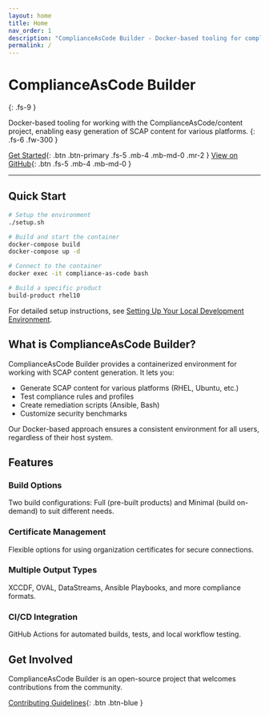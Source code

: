 ```yaml
---
layout: home
title: Home
nav_order: 1
description: "ComplianceAsCode Builder - Docker-based tooling for compliance content generation"
permalink: /
---
```


# ComplianceAsCode Builder
{: .fs-9 }

Docker-based tooling for working with the ComplianceAsCode/content project, enabling easy generation of SCAP content for various platforms.
{: .fs-6 .fw-300 }

[Get Started](/cac-builder/getting-started/){: .btn .btn-primary .fs-5 .mb-4 .mb-md-0 .mr-2 }
[View on GitHub](https://github.com/mitre/cac-builder){: .btn .fs-5 .mb-4 .mb-md-0 }

---

## Quick Start

```bash
# Setup the environment
./setup.sh

# Build and start the container
docker-compose build
docker-compose up -d

# Connect to the container
docker exec -it compliance-as-code bash

# Build a specific product
build-product rhel10
```

For detailed setup instructions, see [Setting Up Your Local Development Environment](/cac-builder/getting-started/setup/).

## What is ComplianceAsCode Builder?

ComplianceAsCode Builder provides a containerized environment for working with SCAP content generation. It lets you:

- Generate SCAP content for various platforms (RHEL, Ubuntu, etc.)
- Test compliance rules and profiles
- Create remediation scripts (Ansible, Bash)
- Customize security benchmarks

Our Docker-based approach ensures a consistent environment for all users, regardless of their host system.

## Features

### Build Options
Two build configurations: Full (pre-built products) and Minimal (build on-demand) to suit different needs.

### Certificate Management
Flexible options for using organization certificates for secure connections.

### Multiple Output Types
XCCDF, OVAL, DataStreams, Ansible Playbooks, and more compliance formats.

### CI/CD Integration
GitHub Actions for automated builds, tests, and local workflow testing.

## Get Involved

ComplianceAsCode Builder is an open-source project that welcomes contributions from the community.

[Contributing Guidelines](/cac-builder/development/contributing/){: .btn .btn-blue }